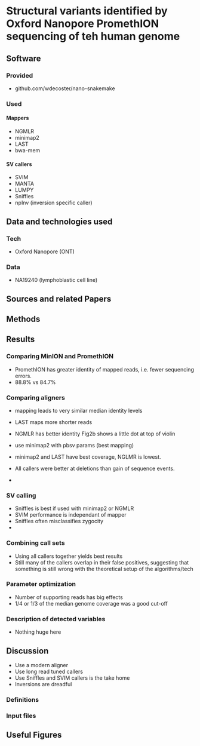 
# Structural variants identified by Oxford Nanopore PromethION sequencing of teh human genome

## Software 
### Provided
 - github.com/wdecoster/nano-snakemake
 
### Used 
#### Mappers
 - NGMLR
 - minimap2
 - LAST
 - bwa-mem
 #### SV callers
 - SVIM
 - MANTA
 - LUMPY
 - Sniffles
 - npInv (inversion specific caller)


## Data and technologies used

### Tech
 - Oxford Nanopore (ONT)

### Data
 - NA19240 (lymphoblastic cell line)
 

## Sources and related Papers

## Methods

## Results

### Comparing MinION and PromethION
- PromethION has greater identity of mapped reads, i.e. fewer sequencing errors.
- 88.8% vs 84.7%

### Comparing aligners
 - mapping leads to very similar median identity levels
 - LAST maps more shorter reads
 - NGMLR has better identity Fig2b shows a little dot at top of violin
 - use minimap2 with pbsv params (best mapping)
 - minimap2 and LAST have best coverage, NGLMR is lowest.
 - All callers were better at deletions than gain of sequence events.

  - 

### SV calling
 - Sniffles is best if used with minimap2 or NGMLR
 - SVIM performance is independant of mapper
 - Sniffles often misclassifies zygocity
 - 

### Combining call sets
 - Using all callers together yields best results
 - Still many of the callers overlap in their false positives, suggesting that something is still wrong with the theoretical setup of the algorithms/tech

### Parameter optimization
 - Number of supporting reads has big effects
 - 1/4 or 1/3 of the median genome coverage was a good cut-off

### Description of detected variables
 - Nothing huge here
 

## Discussion

 - Use a modern aligner
 - Use long read tuned callers
 - Use Sniffles and SVIM callers is the take home
 - Inversions are dreadful


### Definitions

### Input files

## Useful Figures
